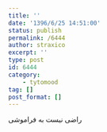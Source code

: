 ```yaml
---
title: ''
date: '1396/6/25 14:51:00'
status: publish
permalink: /6444
author: straxico
excerpt: ''
type: post
id: 6444
category:
    - tytomood
tag: []
post_format: []
---
```

راضی نیست به فراموشی